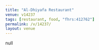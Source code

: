```yaml
---
title: "Al-Dhiyafa Restaurant"
venue: v14237
tags: [restaurant, food, "fhrs:412762"]
permalink: /v/14237/
layout: venue
---
```

null